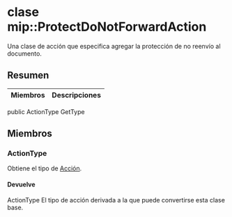 # <a name="class-mipprotectdonotforwardaction"></a>clase mip::ProtectDoNotForwardAction 
Una clase de acción que especifica agregar la protección de no reenvío al documento.
## <a name="summary"></a>Resumen
 Miembros                        | Descripciones                                
--------------------------------|---------------------------------------------
public ActionType GetType
## <a name="members"></a>Miembros
### <a name="actiontype"></a>ActionType
Obtiene el tipo de [Acción](#classmip_1_1_action).
#### <a name="returns"></a>Devuelve
ActionType El tipo de acción derivada a la que puede convertirse esta clase base.